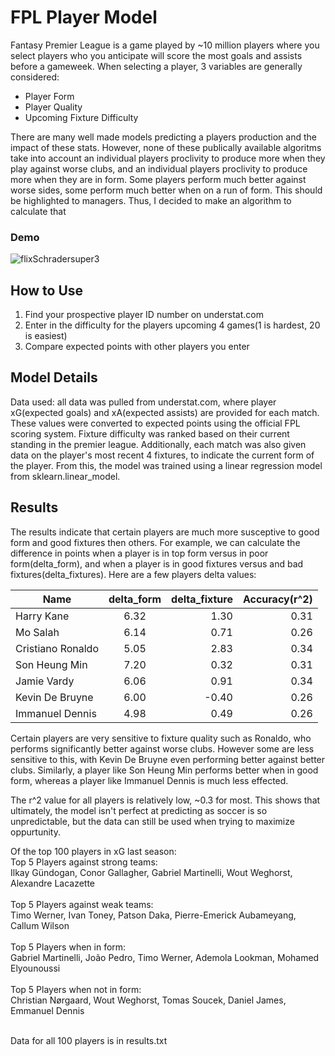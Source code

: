 # FPL Player Model

Fantasy Premier League is a game played by ~10 million players where you select players who you anticipate will score the most goals and assists before a gameweek. When selecting a player, 3 variables are generally considered:
 - Player Form
 - Player Quality
 - Upcoming Fixture Difficulty

There are many well made models predicting a players production and the impact of these stats. However, none of these publically available algoritms take into account an individual players proclivity to produce more when they play against worse clubs, and an individual players proclivity to produce more when they are in form. Some players perform much better against worse sides, some perform much better when on a run of form. This should be highlighted to managers. Thus, I decided to make an algorithm to calculate that

### Demo
![flixSchradersuper3](https://user-images.githubusercontent.com/85814674/175180886-b21692b4-d0c9-4969-a678-c5bf60786a0c.gif)


## How to Use
1. Find your prospective player ID number on understat.com
2. Enter in the difficulty for the players upcoming 4 games(1 is hardest, 20 is easiest)
3. Compare expected points with other players you enter

## Model Details
Data used: all data was pulled from understat.com, where player xG(expected goals) and xA(expected assists) are provided for each match. These values were converted to expected points using the official FPL scoring system. Fixture difficulty was ranked based on their current standing in the premier league. Additionally, each match was also given data on the player's most recent 4 fixtures, to indicate the current form of the player. From this, the model was trained using a linear regression model from sklearn.linear_model. 

## Results
The results indicate that certain players are much more susceptive to good form and good fixtures then others. For example, we can calculate the difference in points when a player is in top form versus in poor form(delta_form), and when a player is in good fixtures versus and bad fixtures(delta_fixtures). Here are a few players delta values:

| Name     | delta_form         | delta_fixture  | Accuracy(r^2)  |
| ------------- |:-------------:| -----:| ------:|
| Harry Kane   | 6.32 | 1.30 | 0.31 |
| Mo Salah      | 6.14     |   0.71 | 0.26 |
| Cristiano Ronaldo | 5.05      |    2.83 | 0.34 |
| Son Heung Min   | 7.20 | 0.32 | 0.31 |
| Jamie Vardy    | 6.06    |   0.91 | 0.34 |
| Kevin De Bruyne | 6.00      |    -0.40 | 0.26 |
| Immanuel Dennis   | 4.98 | 0.49 | 0.26


Certain players are very sensitive to fixture quality such as Ronaldo, who performs significantly better against worse clubs. However some are less sensitive to this, with Kevin De Bruyne even performing better against better clubs. Similarly, a player like Son Heung Min performs better when in good form, whereas a player like Immanuel Dennis is much less effected. 

The r^2 value for all players is relatively low, ~0.3 for most. This shows that ultimately, the model isn't perfect at predicting as soccer is so unpredictable, but the data can still be used when trying to maximize oppurtunity. 

Of the top 100 players in xG last season: <br />
Top 5 Players against strong teams: <br />Ilkay Gündogan, Conor Gallagher, Gabriel Martinelli, Wout Weghorst, Alexandre Lacazette <br /><br />
Top 5 Players against weak teams: <br />Timo Werner, Ivan Toney, Patson Daka, Pierre-Emerick Aubameyang, Callum Wilson <br /><br />
Top 5 Players when in form: <br />Gabriel Martinelli, João Pedro, Timo Werner, Ademola Lookman, Mohamed Elyounoussi <br /><br />
Top 5 Players when not in form: <br />Christian Nørgaard, Wout Weghorst, Tomas Soucek, Daniel James, Emmanuel Dennis <br /><br />

Data for all 100 players is in results.txt

